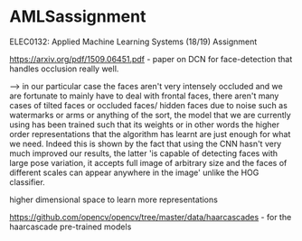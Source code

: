 # AMLSassignment
ELEC0132: Applied Machine Learning Systems (18/19) Assignment


https://arxiv.org/pdf/1509.06451.pdf - paper on DCN for face-detection that handles occlusion really well.

--> in our particular case the faces aren't very intensely occluded and we are fortunate to mainly have to deal with frontal faces, there aren't many cases of tilted faces or occluded faces/ hidden faces due to noise such as watermarks or arms or anything of the sort, the model that we are currently using has been trained such that its weights or in other words the higher order representations that the algorithm has learnt are just enough for what we need.
Indeed this is shown by the fact that using the CNN hasn't very much improved our results, the latter  'is capable of detecting faces with large pose variation, it accepts full image of arbitrary size
and the faces of different scales can appear anywhere in the image' unlike the HOG classifier.  

higher dimensional space to learn more representations

https://github.com/opencv/opencv/tree/master/data/haarcascades - for the haarcascade pre-trained models
